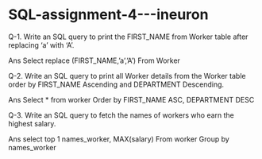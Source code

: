 # SQL-assignment-4---ineuron
Q-1. Write an SQL query to print the FIRST_NAME from Worker table after replacing ‘a’
with ‘A’.

Ans  Select  replace (FIRST_NAME,’a’,’A’)
         From Worker

Q-2. Write an SQL query to print all Worker details from the Worker table order by
FIRST_NAME Ascending and DEPARTMENT Descending.

Ans Select * from worker 
       Order by FIRST_NAME  ASC, DEPARTMENT  DESC
       
Q-3. Write an SQL query to fetch the names of workers who earn the highest salary.

Ans  select top 1 names_worker, MAX(salary)
        From  worker
        Group by names_worker
